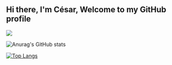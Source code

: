 ## Hi there, I'm César, Welcome to my GitHub profile


<a href="https://www.linkedin.com/in/c%C3%A9sar-mauricio-velandia-fraija-25643456/" target="_blank"><img src="https://img.shields.io/badge/LinkedIn-0077B5?style=for-the-badge&logo=linkedin&logoColor=white"/></a>



![Anurag's GitHub stats](https://github-readme-stats.vercel.app/api?username=c-vefra&show_icons=true&theme=github_dark)

[![Top Langs](https://github-readme-stats.vercel.app/api/top-langs/?username=c-vefra)](https://github.com/c-vefra/github-readme-stats)



<!--
**c-vefra/c-vefra** is a ✨ _special_ ✨ repository because its `README.md` (this file) appears on your GitHub profile.

Here are some ideas to get you started:

- 🔭 I’m currently working on ...
- 🌱 I’m currently learning ...
- 👯 I’m looking to collaborate on ...
- 🤔 I’m looking for help with ...
- 💬 Ask me about ...
- 📫 How to reach me: ...
- 😄 Pronouns: ...
- ⚡ Fun fact: ...
-->
